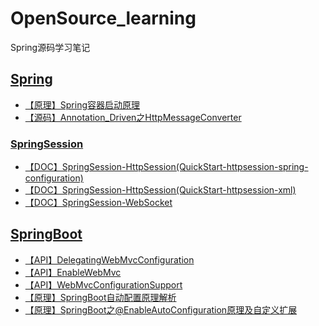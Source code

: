 # OpenSource_learning

Spring源码学习笔记

## [Spring](https://github.com/ittalks/OpenSource_learning/tree/master/Spring)

- [【原理】Spring容器启动原理](https://github.com/ittalks/OpenSource_learning/tree/master/Spring/【原理】Spring容器启动原理.md)
- [【源码】Annotation_Driven之HttpMessageConverter](https://github.com/ittalks/OpenSource_learning/tree/master/Spring/【源码】Annotation_Driven之HttpMessageConverter.md)

### [SpringSession](https://github.com/ittalks/OpenSource_learning/tree/master/Spring/SpringSession)

- [【DOC】SpringSession-HttpSession(QuickStart-httpsession-spring-configuration)](https://github.com/ittalks/OpenSource_learning/tree/master/Spring/SpringSession/【DOC】SpringSession-HttpSession(QuickStart-httpsession-spring-configuration).md)
- [【DOC】SpringSession-HttpSession(QuickStart-httpsession-xml)](https://github.com/ittalks/OpenSource_learning/tree/master/Spring/SpringSession/【DOC】SpringSession-HttpSession(QuickStart-httpsession-xml).md)
- [【DOC】SpringSession-WebSocket](https://github.com/ittalks/OpenSource_learning/tree/master/Spring/SpringSession/【DOC】SpringSession-WebSocket.md)


## [SpringBoot](https://github.com/ittalks/OpenSource_learning/tree/master/SpringBoot)

- [【API】DelegatingWebMvcConfiguration](https://github.com/ittalks/OpenSource_learning/tree/master/SpringBoot/【API】DelegatingWebMvcConfiguration.md)
- [【API】EnableWebMvc](https://github.com/ittalks/OpenSource_learning/tree/master/SpringBoot/【API】EnableWebMvc.md)
- [【API】WebMvcConfigurationSupport](https://github.com/ittalks/OpenSource_learning/tree/master/SpringBoot/【API】WebMvcConfigurationSupport.md)
- [【原理】SpringBoot自动配置原理解析](https://github.com/ittalks/OpenSource_learning/tree/master/SpringBoot/【原理】SpringBoot自动配置原理解析.md)
- [【原理】SpringBoot之@EnableAutoConfiguration原理及自定义扩展](https://github.com/ittalks/OpenSource_learning/tree/master/SpringBoot/【原理】SpringBoot之@EnableAutoConfiguration原理及自定义扩展.md)
